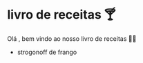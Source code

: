 # livro de receitas :cocktail:

Olá , bem vindo ao nosso livro de receitas  :man_cook:

- strogonoff de frango 

  ​
